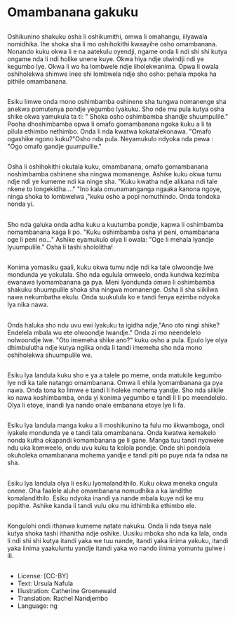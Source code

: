 # Omambanana gakuku

##
Oshikunino shakuku osha li oshikumithi, omwa li omahangu, iilyawala nomidhika. Ihe shoka sha li mo oshihokithi kwaayihe osho omambanana. Nonando kuku okwa li e na aatekulu oyendji, ngame onda li ndi shi shi kutya ongame nda li ndi holike unene kuye. Okwa hiya ndje olwindji ndi ye kegumbo lye. Okwa li wo ha lombwele ndje iiholekwanima. Opwa li owala oshiholekwa shimwe inee shi lombwela ndje sho osho: pehala mpoka ha pithile omambanana.

##
Esiku limwe onda mono oshimbamba oshinene sha tungwa nomanenge sha anekwa pomutenya pondje yegumbo lyakuku. Sho nde mu pula kutya osha shike okwa yamukula ta ti: " Shoka osho oshimbamba shandje shuumpulile."
Pooha dhoshimbamba opwa li omafo gomambanana ngoka kuku a li ta pilula ethimbo nethimbo. Onda li nda kwatwa kokatalekonawa.
"Omafo ogashike ngono kuku?"Osho nda pula. Neyamukulo ndyoka nda pewa : "Ogo omafo gandje guumpulile."

##
Osha li oshihokithi okutala kuku, omambanana, omafo gomambanana noshimbamba oshinene sha ningwa momanenge. Ashike kuku okwa tumu ndje ndi ye kumeme ndi ka ninge sha. "Kuku kwatha ndje alikana ndi tale nkene to longekidha...."
"Ino kala omunamanganga ngaaka kanona ngoye, ninga shoka to lombwelwa ,"kuku osho a popi nomuthindo. Onda tondoka nonda yi.

##
Sho nda galuka onda adha kuku a kuutumba pondje, kapwa li oshimbamba nomambanana kaga li po.
"Kuku oshimbamba osha yi peni, omambanana oge li peni no..." Ashike eyamukulo olya li owala: "Oge li mehala lyandje lyuumpulile." Osha li tashi shololitha!

##
Konima yomasiku gaali, kuku okwa tumu ndje ndi ka tale olwoondje lwe mondunda ye yokulala. Sho nda egulula omweelo, onda kundwa kezimba ewanawa lyomambanana ga pya. Meni lyondunda omwa li oshimbamba shakuku shuumpulile shoka sha ningwa momanenge. Osha li sha siikilwa nawa nekumbatha ekulu. Onda suukulula ko e tandi fenya ezimba ndyoka lya nika nawa.

##
Onda haluka sho ndu uvu ewi lyakuku ta igidha ndje,"Ano oto ningi shike? Endelela mbala wu ete olwoondje lwandje." Onda zi mo neendelelo nolwoondje lwe. "Oto imemeha shike ano?" kuku osho a pula. Epulo lye olya dhimbulutha ndje kutya ngiika onda li tandi imemeha sho nda mono oshiholekwa shuumpulile we.

##
Esiku lya landula kuku sho e ya a talele po meme, onda matukile kegumbo lye ndi ka tale natango omambanana. Omwa li ehila lyomambanana ga pya nawa. Onda tona ko limwe e tandi li holeke mohema yandje. Sho nda siikile ko nawa koshimbamba, onda yi konima yegumbo e tandi li li po meendelelo. Olya li etoye, inandi lya nando onale embanana etoye lye li fa.

##
Esiku lya landula manga kuku a li moshikunino ta fulu mo iikwamboga, ondi iyakele mondunda ye e tandi tala omambanana. Onda kwatwa kemakelo nonda kutha okapandi komambanana ge li gane. Manga tuu tandi nyoweke ndu uka komweelo, ondu uvu kuku ta kolola pondje. Onde shi pondola okuholeka omambanana mohema yandje e tandi piti po puye nda fa ndaa na sha.

##
Esiku lya landula olya li esiku lyomalandithilo. Kuku okwa meneka ongula onene. Oha faalele aluhe omambanana nomudhika a ka landithe komalandithilo. Esiku ndyoka inandi ya nande mbala kuye ndi ke mu popithe. Ashike kanda li tandi vulu oku mu idhimbika ethimbo ele.

##
Kongulohi ondi ithanwa kumeme natate nakuku. Onda li nda tseya nale kutya shoka tashi ithanitha ndje oshike. Uusiku mboka sho nda ka lala, onda li ndi shi shi kutya itandi yaka we tuu nande, itandi yaka iinima yakuku, itandi yaka iinima yaakuluntu yandje itandi yaka wo nando iinima yomuntu gulwe i ili.

##
* License: [CC-BY]
* Text: Ursula Nafula
* Illustration: Catherine Groenewald
* Translation: Rachel Nandjembo
* Language: ng
